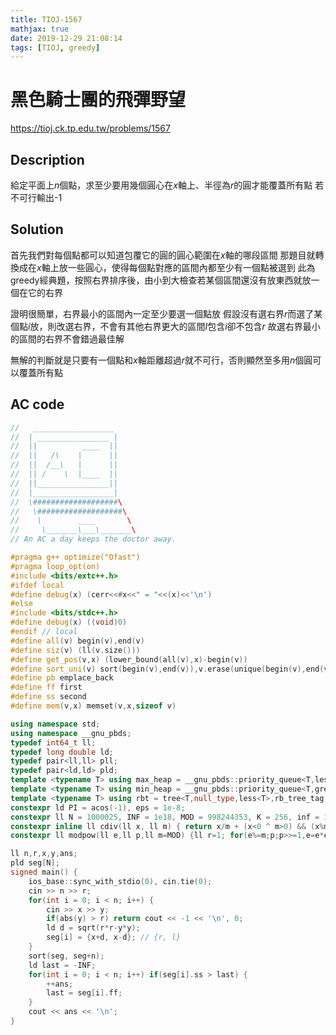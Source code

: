 ```yaml
---
title: TIOJ-1567
mathjax: true
date: 2019-12-29 21:08:14
tags: [TIOJ, greedy]
---
```

# 黑色騎士團的飛彈野望

https://tioj.ck.tp.edu.tw/problems/1567

## Description
給定平面上$n$個點，求至少要用幾個圓心在$x$軸上、半徑為$r$的圓才能覆蓋所有點
若不可行輸出-1

## Solution
首先我們對每個點都可以知道包覆它的圓的圓心範圍在$x$軸的哪段區間
那題目就轉換成在$x$軸上放一些圓心，使得每個點對應的區間內都至少有一個點被選到
此為greedy經典題，按照右界排序後，由小到大檢查若某個區間還沒有放東西就放一個在它的右界

證明很簡單，右界最小的區間內一定至少要選一個點放
假設沒有選右界$r$而選了某個點$i$放，則改選右界，不會有其他右界更大的區間$I$包含$i$卻不包含$r$
故選右界最小的區間的右界不會錯過最佳解

無解的判斷就是只要有一個點和$x$軸距離超過$r$就不可行，否則顯然至多用$n$個圓可以覆蓋所有點

## AC code
``` cpp
//   __________________
//  | ________________ |
//  ||          ____  ||
//  ||   /\    |      ||
//  ||  /__\   |      ||
//  || /    \  |____  ||
//  ||________________||
//  |__________________|
//  \###################\
//   \###################\
//    \        ____       \
//     \_______\___\_______\
// An AC a day keeps the doctor away.

#pragma g++ optimize("Ofast")
#pragma loop_opt(on)
#include <bits/extc++.h>
#ifdef local
#define debug(x) (cerr<<#x<<" = "<<(x)<<'\n')
#else
#include <bits/stdc++.h>
#define debug(x) ((void)0)
#endif // local
#define all(v) begin(v),end(v)
#define siz(v) (ll(v.size()))
#define get_pos(v,x) (lower_bound(all(v),x)-begin(v))
#define sort_uni(v) sort(begin(v),end(v)),v.erase(unique(begin(v),end(v)),end(v))
#define pb emplace_back
#define ff first
#define ss second
#define mem(v,x) memset(v,x,sizeof v)

using namespace std;
using namespace __gnu_pbds;
typedef int64_t ll;
typedef long double ld;
typedef pair<ll,ll> pll;
typedef pair<ld,ld> pld;
template <typename T> using max_heap = __gnu_pbds::priority_queue<T,less<T> >;
template <typename T> using min_heap = __gnu_pbds::priority_queue<T,greater<T> >;
template <typename T> using rbt = tree<T,null_type,less<T>,rb_tree_tag,tree_order_statistics_node_update>;
constexpr ld PI = acos(-1), eps = 1e-8;
constexpr ll N = 1000025, INF = 1e18, MOD = 998244353, K = 256, inf = 1e9;
constexpr inline ll cdiv(ll x, ll m) { return x/m + (x<0 ^ m>0) && (x%m); } // ceiling divide
constexpr ll modpow(ll e,ll p,ll m=MOD) {ll r=1; for(e%=m;p;p>>=1,e=e*e%m) if(p&1) r=r*e%m; return r;}

ll n,r,x,y,ans;
pld seg[N];
signed main() {
    ios_base::sync_with_stdio(0), cin.tie(0);
    cin >> n >> r;
    for(int i = 0; i < n; i++) {
        cin >> x >> y;
        if(abs(y) > r) return cout << -1 << '\n', 0;
        ld d = sqrt(r*r-y*y);
        seg[i] = {x+d, x-d}; // {r, l}
    }
    sort(seg, seg+n);
    ld last = -INF;
    for(int i = 0; i < n; i++) if(seg[i].ss > last) {
        ++ans;
        last = seg[i].ff;
    }
    cout << ans << '\n';
}
```

